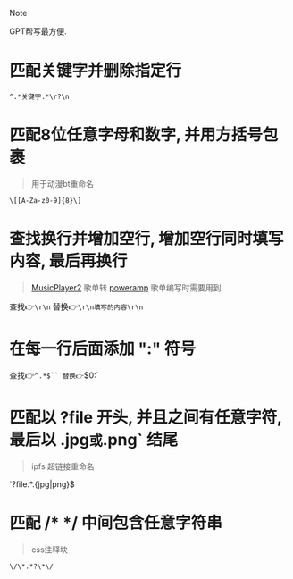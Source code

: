 > [!NOTE]
> GPT帮写最方便.

# 匹配关键字并删除指定行

`^.*关键字.*\r?\n`

# 匹配8位任意字母和数字, 并用方括号包裹

> 用于动漫bt重命名

`\[[A-Za-z0-9]{8}\]`

# 查找换行并增加空行, 增加空行同时填写内容, 最后再换行

> [MusicPlayer2](https://github.com/zhongyang219/MusicPlayer2) 歌单转 [poweramp](https://powerampapp.com/zh_tw/) 歌单编写时需要用到

查找👉`\r\n`
替换👉`\r\n填写的内容\r\n`

# 在每一行后面添加 ":" 符号

查找👉`^.*$``
替换👉`$0:`

# 匹配以 ?file 开头, 并且之间有任意字符, 最后以 .jpg`或`.png` 结尾

> ipfs 超链接重命名

`\?file.*\.{jpg|png}$

# 匹配 /* */ 中间包含任意字符串

> css注释块

`\/\*.*?\*\/`